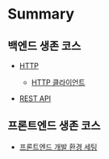 # Summary

## 백엔드 생존 코스

* [HTTP](backend/http/README.md)
  * [HTTP 클라이언트](backend/http/http-client.md)

* [REST API](backend/rest-api/README.md)

## 프론트엔드 생존 코스

* [프론트엔드 개발 환경 세팅](fontend/project-setting/README.md)
